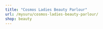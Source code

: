 ```yaml
---
title: "Cosmos Ladies Beauty Parlour"
url: /mysuru/cosmos-ladies-beauty-parlour/
shop: beauty
---
```

